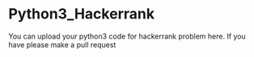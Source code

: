 # Python3_Hackerrank

You can upload your python3 code for hackerrank problem here.
If you have please make a pull request
